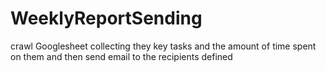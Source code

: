 # WeeklyReportSending
crawl Googlesheet collecting they key tasks and the amount of time spent on them and then send email to the recipients defined

